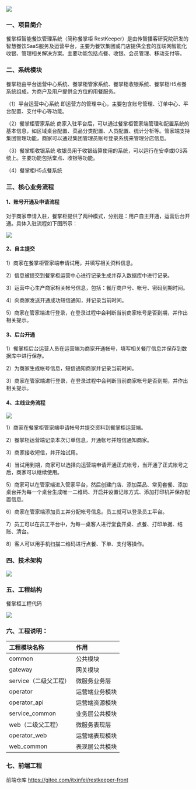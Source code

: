 ![](doc/餐掌柜.png)

### 一、项目简介
餐掌柜智能餐饮管理系统（简称餐掌柜 RestKeeper）是由传智播客研究院研发的智慧餐饮SaaS服务及运营平台，主要为餐饮集团或门店提供全套的互联网智能化收银、管理相关解决方案。主要功能包括点餐、收银、会员管理、移动支付等。

### 二、系统模块

餐掌柜由平台运营中心系统、餐掌柜管家系统、餐掌柜收银系统、餐掌柜H5点餐系统组成，为商户及用户提供全方位的用餐服务。

（1）平台运营中心系统 即运营方的管理中心，主要包含账号管理、订单中心、平台配置、支付中心等功能。

（2）餐掌柜管家系统 商家入驻平台后，可以通过餐掌柜管家端管理和配置系统的基本信息，如区域桌台配置、菜品分类配置、人员配置、统计分析等。管家端支持集团管理功能，商家可以通过集团管理员账号登录系统来管理分店信息。

（3）餐掌柜收银系统 收银员用于收银结算使用的系统，可以运行在安卓或IOS系统上。主要功能包括堂点、收银等功能。

（4）餐掌柜H5点餐系统

### 三、核心业务流程

#### 1、账号开通及申请流程

对于商家申请入驻，餐掌柜提供了两种模式，分别是：用户自主开通，运营后台开通。具体入驻流程如下图所示：

![](doc/1-3.png)

#### 2、自主提交

1）商家在餐掌柜管家端申请试用，并填写相关资料信息。

2）信息被提交到餐掌柜运营中心进行记录生成并存入数据库中进行记录。

3）运营中心生产商家相关帐号信息，包括：餐厅商户号、帐号、密码到期时间。

4）向商家发送开通成功短信通知，并记录当前时间。

5）商家在管家端进行登录，在登录过程中会判断当前商家帐号是否到期，并作出相关提示。

#### 3、后台开通

1）餐掌柜后台运营人员在运营端为商家开通帐号，填写相关餐厅信息并保存到数据库中进行保存。

2）为商家生成帐号信息，短信通知商家并记录当前时间。

3）商家在管家端进行登录，在登录过程中会判断当前商家帐号是否到期，并作出相关提示。

#### 4、主线业务流程

![](doc/1-1.png)


1）商家在餐掌柜管家端申请帐号并提交资料到餐掌柜运营端。

2）餐掌柜运营端记录本次订单信息，开通帐号并短信通知商家。

3）商家接收短信，并开始试用。

4）当试用到期，商家可以选择向运营端申请开通正式帐号，当开通了正式帐号之后，商家可以继续使用。

5）商家可以在管家端进入管家平台，然后创建门店、添加菜品、常见套餐、添加桌台并为每一个桌台生成唯一二维码、开启并设置记账方式、添加打印机并保存配置信息。

6）商家在管家端添加员工并分配帐号信息。员工就可以登录员工平台。

7）员工可以在员工平台中，为每一桌客人进行堂食开桌、点餐、打印单据、结账、清台。

8）客人可以用手机扫描二维码进行点餐、下单、支付等操作。

### 四、技术架构

![](doc/1-8.png)

### 五、工程结构

餐掌柜工程代码

![](doc/1-6.png)

### 六、工程说明：

| 工程模块名称          | 作用           |
| :-------------------- | :------------- |
| common                | 公共模块       |
| gateway               | 网关模块       |
| service（二级父工程） | 微服务业务层   |
| operator              | 运营端业务模块 |
| operator_api          | 运营端资源模块 |
| service_common        | 业务层公共模块 |
| web（二级父工程）     | 微服务表现层   |
| operator_web          | 运营端表现模块 |
| web_common            | 表现层公共模块 |

### 七、前端工程
前端仓库 https://gitee.com/itxinfei/restkeeper-front